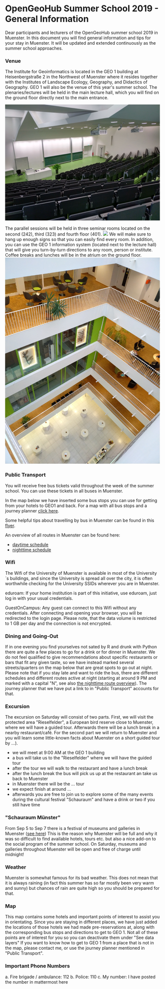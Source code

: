 # OpenGeoHub Summer School 2019 - General Information



Dear participants and lecturers of the OpenGeoHub summer school 2019 in Muenster.
In this document you will find general information and tips for your stay in Muenster. It will be updated and 
extended continuously as the summer school approaches.


### Venue

The Institute for Geoinformatics is located in the GEO 1 building at Heisenbergstraße 2 in the Northwest of Muenster
where it resides together with the Institutes of Landscape Ecology, Geography, and Didactics of Geography.
GEO 1 will also be the venue of this year's summer school. The plenaries/lectures will be held in the main lecture hall,
which you will find on the ground floor directly next to the main entrance. 

<img src="Lecture_hall_1.jpg" alt="LectureHall"
	title="lecture hall" width ="550"/>
	
The parallel sessions will be held in three seminar rooms located on the second (242), third (323) and 
fourth floor (401). 
![](Seminar_room.jpg)
We will make sure to hang up enough 
signs so that you can easily find every room. In addition, you can use the GEO 1 information system (located next to the 
lecture hall) that will give you turn-by-turn directions to any room, person or institute.
Coffee breaks and lunches will be in the atrium on the ground floor.
![](AtriumB.jpg)

### Public Transport

You will receive free bus tickets valid throughout the week of the summer school. You can use these
tickets in all buses in Muenster.

In the map below we have inserted some bus stops you can use for getting from your hotels to GEO1
and back. For a map with all bus stops and a journey planner [click here](https://westfalenfahrplan.de/std3/XSLT_TRIP_REQUEST2?language=en&itdLPxx_contractor=swm&type_origin=any&type_destination=any&custom_suggestMacro=true&std3_commonMacro=trip&std3_customMacro=true).

Some helpful tips about travelling by bus in Muenster can be found in this [flyer](https://www.stadtwerke-muenster.de/fileadmin/stwms/busverkehr/produkte/flyer/SWMS_Infofolder_Busfahren_2016.pdf).

An overview of all routes in Muenster can be found here:
- [daytime schedule](https://www.netzplan-muenster.de/index.php/de/netzplan)
- [nighttime schedule](https://www.stadtwerke-muenster.de/fileadmin/stwms/busverkehr/kundencenter/dokumente/netzplaene/MS_NachtNetz_topografisch_2019_04_29.pdf)


### Wifi

The Wifi of the University of Muenster is available in most of the University´s buildings, and 
since the University is spread all over the city, it is often worthwhile checking for the University SSIDs wherever you 
are in Muenster.

eduroam: If your home institution is part of this initiative, use eduroam, just log in with your usual credentials.

GuestOnCampus: Any guest can connect to this Wifi without any credentials. After connecting and opening your
browser, you will be redirected to the login page. Please note, that the data volume is restricted to 1 GB per day and 
the connection is not encrypted.


### Dining and Going-Out

If in one evening you find yourselves not sated by R and drunk with Python there are quite a few places 
to go for a drink or for dinner in Muenster. We do not feel qualified to give recommendations about specific restaurants 
or bars that fit any given taste, so we have instead marked several streets/quarters on the map below that are great 
spots to go out at night.
Please note that if you stay late and want to ride the bus, there are different schedules and different routes active at
night (starting at around 9 PM and marked with a capital "N", see also [the nighttime route overview](https://www.stadtwerke-muenster.de/fileadmin/stwms/busverkehr/kundencenter/dokumente/netzplaene/MS_NachtNetz_topografisch_2019_04_29.pdf)). The journey planner that we have put a link to in
"Public Transport" accounts for that.


### Excursion

The excursion on Saturday will consist of two parts. First, we will visit the protected area "Rieselfelder", a 
European bird reserve close to Muenster, where we will have a guided tour. Afterwards there will be a lunch break in a 
nearby restaurant/café. 
For the second part we will return to Muenster and you will learn some little-known facts about Muenster on a short guided 
tour by ...).
- we will meet at 9:00 AM at the GEO 1 building
- a bus will take us to the "Rieselfelder" where we will have the guided tour
- after the tour we will walk to the restaurant and have a lunch break
- after the lunch break the bus will pick us up at the restaurant an take us back to Muenster
- in Muenster there will be the ... tour
- we expect finish at around ...
- afterwards you are free to join us to explore some of the many events during the cultural festival 
"Schauraum" and have a drink or two if you still have time


### "Schauraum Münster"
From Sep 5 to Sep 7 there is a festival of museums and galleries in Muenster ([see here](https://www.stadt-muenster.de/ms/tourismus/presse/html/21-schauraum-EN.html))
This is the reason why Muenster will be full and why it was so difficult to find available hotels, tours etc. but also a nice add-on to the social program 
of the summer school.
On Saturday, museums and galleries throughout Muenster will be open and free of charge until midnight!


### Weather

Muenster is somewhat famous for its bad weather. This does not mean that it is always raining (in fact this summer has 
so far mostly been very warm and sunny) but chances of rain are quite high so you should be prepared for that. 

### Map
This map contains some hotels and important points of interest to assist you in orientating. Since you are staying in different places,
we have just added the
locations of those hotels we had made pre-reservations at, along with the corresponding bus stops and directions to get 
to GEO 1. Not all of these points are of interest for you so you can deactivate them under "See data layers" If you want
to know how to get to GEO 1 from a place that is not in the map, please contact me, or use the journey planner mentioned 
in "Public Transport".




### Important Phone Numbers

   a.  Fire brigade / ambulance: 112
   b.  Police: 110
   c.  My number: I have posted the number in mattermost here




